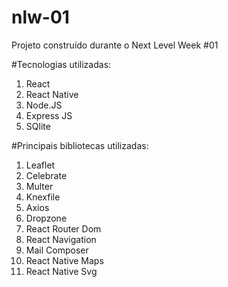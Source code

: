 # nlw-01
Projeto construído durante o Next Level Week #01

#Tecnologias utilizadas:
1. React
2. React Native
3. Node.JS
4. Express JS
5. SQlite

#Principais bibliotecas utilizadas:
1. Leaflet
2. Celebrate
3. Multer
4. Knexfile
5. Axios
6. Dropzone
7. React Router Dom
8. React Navigation
9. Mail Composer
10. React Native Maps
11. React Native Svg

